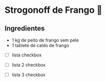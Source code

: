 # Strogonoff de Frango :chicken:

## 	Ingredientes

- 1 kg de peito de frango sem pele
- 1 tablete de caldo de frango



- [ ] lista checkbox
- [ ] lista 2 checkbox
- [ ] lista 3 checkbox



